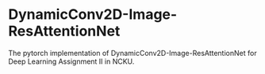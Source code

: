 # DynamicConv2D-Image-ResAttentionNet
The pytorch implementation of DynamicConv2D-Image-ResAttentionNet for Deep Learning Assignment II in NCKU.
